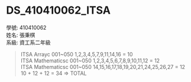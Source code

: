 ﻿# DS_410410062_ITSA  
學號: 410410062  
姓名: 張秉棋  
系級: 資工系二年級  
> ITSA    Arrayc 001~050     1,2,3,4,5,7,9,11,14,16 = 10  
> ITSA Mathematicsc 001~050  1,2,3,4,5,6,7,8,9,10,11,12 = 12  
> ITSA Mathematicsc 001~050  14,15,16,17,18,19,20,21,24,25,26,27 = 12  
> 10 + 12 + 12 = 34 => TOTAL  
